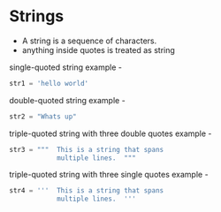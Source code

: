 # Strings

- A string is a sequence of characters.  
- anything inside quotes is treated as string  


single-quoted string example -  
```python
str1 = 'hello world'
```

double-quoted string example -  
```python
str2 = "Whats up"
```

triple-quoted string with three double quotes example -  
```python
str3 = """  This is a string that spans 
            multiple lines.  """
```

triple-quoted string with three single quotes example -  
```python
str4 = '''  This is a string that spans 
            multiple lines.  '''
```


